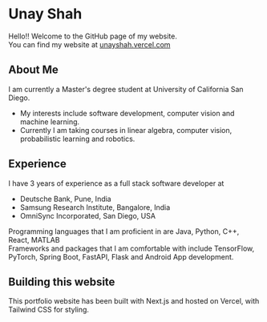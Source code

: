 # Unay Shah
Hello!! Welcome to the GitHub page of my website.<br>
You can find my website at [unayshah.vercel.com](unayshah.vercel.com)

## About Me 
I am currently a Master's degree student at University of California San Diego.
* My interests include software development, computer vision and machine learning.
* Currently I am taking courses in linear algebra, computer vision, probabilistic learning and robotics.

## Experience
I have 3 years of experience as a full stack software developer at
* Deutsche Bank, Pune, India
* Samsung Research Institute, Bangalore, India
* OmniSync Incorporated, San Diego, USA

Programming languages that I am proficient in are Java, Python, C++, React, MATLAB<br>
Frameworks and packages that I am comfortable with include TensorFlow, PyTorch, Spring Boot, FastAPI, Flask and Android App development.

## Building this website
This portfolio website has been built with Next.js and hosted on Vercel, with Tailwind CSS for styling.